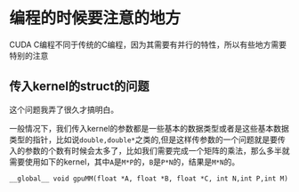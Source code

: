 编程的时候要注意的地方
===
CUDA C编程不同于传统的C编程，因为其需要有并行的特性，所以有些地方需要特别的注意

## 传入kernel的struct的问题
这个问题我弄了很久才搞明白。

一般情况下，我们传入kernel的参数都是一些基本的数据类型或者是这些基本数据类型的指针，比如说`double,double*`之类的,但是这样传参数的一个问题就是要传入的参数的个数有时候会太多了，比如我们需要完成一个矩阵的乘法，那么多半就需要使用如下的kernel，其中`A`是`M*P`的，`B`是`P*N`的，结果是`M*N`的。

```CUDA
__global__ void gpuMM(float *A, float *B, float *C, int N,int P,int M)
```
